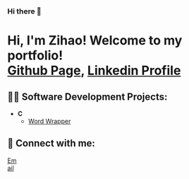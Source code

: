 ### Hi there 👋


<h1>Hi, I'm Zihao! Welcome to my portfolio!<br/>
<a href="https://github.com/zhengzihao2002?tab=repositories">Github Page</a>, <a href="https://www.linkedin.com/in/zihao-zheng-4a07b519b/">Linkedin Profile</a></h1>

<h2>👨‍💻 Software Development Projects:</h2>

- <b>C</b>
  - [Word Wrapper](https://github.com/zhengzihao2002)


<h2> 🤳 Connect with me:</h2>
<div style="background-image: url(https://cdn0.iconfinder.com/data/icons/apple-apps/100/Apple_Mail-1024.png); width:22px">
<a href="mailto:alvinzheng2002@icloud.com">Email</a>




<!--
**zhengzihao2002/zhengzihao2002** is a ✨ _special_ ✨ repository because its `README.md` (this file) appears on your GitHub profile.

Here are some ideas to get you started:

- 🔭 I’m currently working on ...
- 🌱 I’m currently learning ...
- 👯 I’m looking to collaborate on ...
- 🤔 I’m looking for help with ...
- 💬 Ask me about ...
- 📫 How to reach me: ...
- 😄 Pronouns: ...
- ⚡ Fun fact: ...
-->
